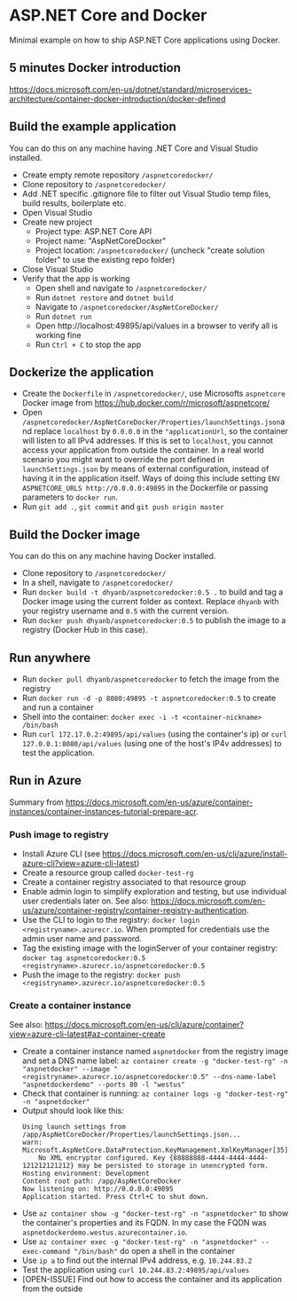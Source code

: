 # ASP.NET Core and Docker

Minimal example on how to ship ASP.NET Core applications using Docker.

## 5 minutes Docker introduction

https://docs.microsoft.com/en-us/dotnet/standard/microservices-architecture/container-docker-introduction/docker-defined

## Build the example application

You can do this on any machine having .NET Core and Visual Studio installed.

- Create empty remote repository `/aspnetcoredocker/`
- Clone repository to `/aspnetcoredocker/`
- Add .NET specific .gitignore file to filter out Visual Studio temp files, build results, boilerplate etc.
- Open Visual Studio
- Create new project
    - Project type: ASP.NET Core API
    - Project name: "AspNetCoreDocker"
    - Project location: `/aspnetcoredocker/` (uncheck "create solution folder" to use the existing repo folder)
- Close Visual Studio
- Verify that the app is working
    - Open shell and navigate to `/aspnetcoredocker/`
    - Run `dotnet restore` and `dotnet build`
    - Navigate to `/aspnetcoredocker/AspNetCoreDocker/`
    - Run `dotnet run`
    - Open http://localhost:49895/api/values in a browser to verify all is working fine
    - Run `Ctrl + C` to stop the app
    
## Dockerize the application

- Create the `Dockerfile` in `/aspnetcoredocker/`, use Microsofts `aspnetcore` Docker image from https://hub.docker.com/r/microsoft/aspnetcore/
- Open `/aspnetcoredocker/AspNetCoreDocker/Properties/launchSettings.json`and replace `localhost` by `0.0.0.0` in the `"applicationUrl`, so the container will listen to all IPv4 addresses. If this is set to `localhost`, you cannot access your application from outside the container. In a real world scenario you might want to override the port defined in `launchSettings.json` by means of external configuration, instead of having it in the application itself. Ways of doing this include setting `ENV ASPNETCORE_URLS http://0.0.0.0:49895` in the Dockerfile or passing parameters to `docker run`.
- Run `git add .`, `git commit` and `git push origin master`

## Build the Docker image

You can do this on any machine having Docker installed.

- Clone repository to `/aspnetcoredocker/`
- In a shell, navigate to `/aspnetcoredocker/`
- Run `docker build -t dhyanb/aspnetcoredocker:0.5 .` to build and tag a Docker image using the current folder as context. Replace `dhyanb` with your registry username and `0.5` with the current version.
- Run `docker push dhyanb/aspnetcoredocker:0.5` to publish the image to a registry (Docker Hub in this case).

## Run anywhere

- Run `docker pull dhyanb/aspnetcoredocker` to fetch the image from the registry
- Run `docker run -d -p 8080:49895 -t aspnetcoredocker:0.5` to create and run a container
- Shell into the container: `docker exec -i -t <container-nickname> /bin/bash`
- Run `curl 172.17.0.2:49895/api/values` (using the container's ip) or `curl 127.0.0.1:8080/api/values` (using one of the host's IP4v addresses) to test the application.

## Run in Azure

Summary from https://docs.microsoft.com/en-us/azure/container-instances/container-instances-tutorial-prepare-acr.

### Push image to registry

- Install Azure CLI (see https://docs.microsoft.com/en-us/cli/azure/install-azure-cli?view=azure-cli-latest)
- Create a resource group called `docker-test-rg`
- Create a container registry associated to that resource group
- Enable admin login to simplify exploration and testing, but use individual user credentials later on. See also: https://docs.microsoft.com/en-us/azure/container-registry/container-registry-authentication.
- Use the CLI to login to the registry: `docker login <registryname>.azurecr.io`. When prompted for credentials use the admin user name and password.
- Tag the existing image with the loginServer of your container registry: `docker tag aspnetcoredocker:0.5 <registryname>.azurecr.io/aspnetcoredocker:0.5`
- Push the image to the registry: `docker push <registryname>.azurecr.io/aspnetcoredocker:0.5`

### Create a container instance

See also: https://docs.microsoft.com/en-us/cli/azure/container?view=azure-cli-latest#az-container-create

- Create a container instance named `aspnetdocker` from the registry image and set a DNS name label: `az container create -g "docker-test-rg" -n "aspnetdocker" --image "<registryname>.azurecr.io/aspnetcoredocker:0.5" --dns-name-label "aspnetdockerdemo" --ports 80 -l "westus"`
- Check that container is running: `az container logs -g "docker-test-rg" -n "aspnetdocker"`
- Output should look like this:
    ```
    Using launch settings from /app/AspNetCoreDocker/Properties/launchSettings.json...
    warn: Microsoft.AspNetCore.DataProtection.KeyManagement.XmlKeyManager[35]
        No XML encryptor configured. Key {88888888-4444-4444-4444-121212121212} may be persisted to storage in unencrypted form.
    Hosting environment: Development
    Content root path: /app/AspNetCoreDocker
    Now listening on: http://0.0.0.0:49895
    Application started. Press Ctrl+C to shut down.
    ```
- Use `az container show -g "docker-test-rg" -n "aspnetdocker"` to show the container's properties and its FQDN. In my case the FQDN was `aspnetdockerdemo.westus.azurecontainer.io`.
- Use `az container exec -g "docker-test-rg" -n "aspnetdocker" --exec-command "/bin/bash"` do open a shell in the container
- Use `ip a` to find out the internal IPv4 address, e.g. `10.244.83.2`
- Test the application using `curl 10.244.83.2:49895/api/values`
- [OPEN-ISSUE] Find out how to access the container and its application from the outside
